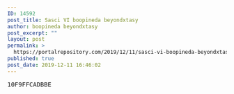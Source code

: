 ```yaml
---
ID: 14592
post_title: Sasci VI boopineda beyondxtasy
author: boopineda beyondxtasy
post_excerpt: ""
layout: post
permalink: >
  https://portalrepository.com/2019/12/11/sasci-vi-boopineda-beyondxtasy/
published: true
post_date: 2019-12-11 16:46:02
---
```

<pre>10F9FFCADBBE</pre>